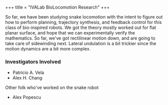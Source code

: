 +++
title = "IVALab BioLocomotion Research"
+++

So far, we have been studying snake locomotion with the intent to figure
out how to perform planning, trajectory synthesis, and feedback control
for this class of bio-inspired robots.  We got the theory mostly worked
out for flat planar surface, and hope that we can experimentally verify
the mathematics.  So far, we've got rectilinear motion down, and are going
to take care of sidewinding next.  Lateral undulation is a bit trickier
since the motion dynamics are a bit more complex.


### Investigators Involved

- Patricio A. Vela
- Alex H. Chang


Other folk who've worked on the snake robot

- Alex Popescu

